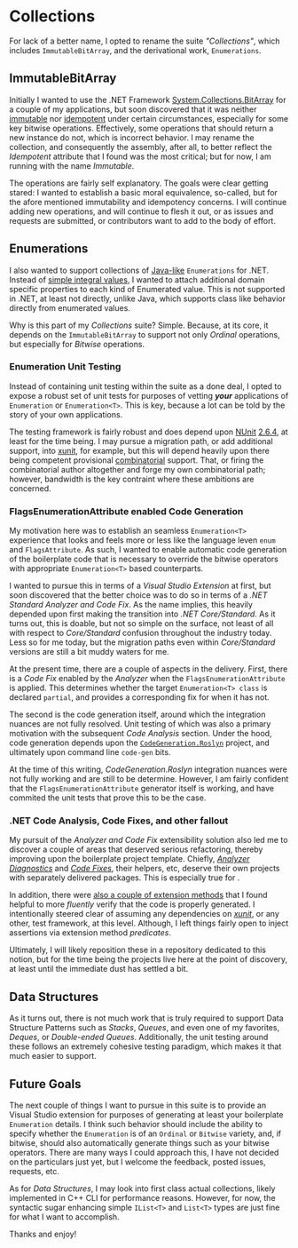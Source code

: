 # Collections

For lack of a better name, I opted to rename the suite *"Collections"*, which includes ``ImmutableBitArray``, and the derivational work, ``Enumerations``.

## ImmutableBitArray

Initially I wanted to use the .NET Framework [System.Collections.BitArray](http://msdn.microsoft.com/en-us/library/system.collections.bitarray.aspx) for a couple of my applications, but soon discovered that it was neither [immutable](http://en.wikipedia.org/wiki/Immutable_object) nor [idempotent](http://en.wikipedia.org/wiki/Idempotence) under certain circumstances, especially for some key bitwise operations. Effectively, some operations that should return a new instance do not, which is incorrect behavior. I may rename the collection, and consequently the assembly, after all, to better reflect the *Idempotent* attribute that I found was the most critical; but for now, I am running with the name *Immutable*.

The operations are fairly self explanatory. The goals were clear getting stared: I wanted to establish a basic moral equivalence, so-called, but for the afore mentioned immutability and idempotency concerns. I will continue adding new operations, and will continue to flesh it out, or as issues and requests are submitted, or contributors want to add to the body of effort.

## Enumerations

I also wanted to support collections of [Java-like](http://docs.oracle.com/javase/7/docs/api/java/lang/Enum.html) ``Enumerations`` for .NET. Instead of [simple integral values](http://docs.microsoft.com/en-us/dotnet/csharp/language-reference/keywords/enum), I wanted to attach additional domain specific properties to each kind of Enumerated value. This is not supported in .NET, at least not directly, unlike Java, which supports class like behavior directly from enumerated values.

Why is this part of my *Collections* suite? Simple. Because, at its core, it depends on the ``ImmutableBitArray`` to support not only *Ordinal* operations, but especially for *Bitwise* operations.

### Enumeration Unit Testing

Instead of containing unit testing within the suite as a done deal, I opted to expose a robust set of unit tests for purposes of vetting ***your*** applications of ``Enumeration`` or ``Enumeration<T>``. This is key, because a lot can be told by the story of your own applications.

The testing framework is fairly robust and does depend upon [NUnit](http://nunit.org/) [2.6.4](http://www.nuget.org/packages/NUnit/2.6.4), at least for the time being. I may pursue a migration path, or add additional support, into [xunit](http://xunit.github.io/), for example, but this will depend heavily upon there being competent provisional [combinatorial](http://github.com/AArnott/Xunit.Combinatorial/) support. That, or firing the combinatorial author altogether and forge my own combinatorial path; however, bandwidth is the key contraint where these ambitions are concerned.

### FlagsEnumerationAttribute enabled Code Generation

My motivation here was to establish an seamless ``Enumeration<T>`` experience that looks and feels more or less like the language leven ``enum`` and ``FlagsAttribute``. As such, I wanted to enable automatic code generation of the boilerplate code that is necessary to override the bitwise operators with appropriate ``Enumeration<T>`` based counterparts.

I wanted to pursue this in terms of a *Visual Studio Extension* at first, but soon discovered that the better choice was to do so in terms of a *.NET Standard Analyzer and Code Fix*. As the name implies, this heavily depended upon first making the transition into *.NET Core/Standard*. As it turns out, this is doable, but not so simple on the surface, not least of all with respect to *Core/Standard* confusion throughout the industry today. Less so for me today, but the migration paths even within *Core/Standard* versions are still a bit muddy waters for me.

At the present time, there are a couple of aspects in the delivery. First, there is a *Code Fix* enabled by the *Analyzer* when the ``FlagsEnumerationAttribute`` is applied. This determines whether the target ``Enumeration<T> class`` is declared ``partial``, and provides a corresponding fix for when it has not.

The second is the code generation itself, around which the integration nuances are not fully resolved. Unit testing of which was also a primary motivation with the subsequent *Code Analysis* section. Under the hood, code generation depends upon the [``CodeGeneration.Roslyn``](/AArnott/CodeGeneration.Roslyn) project, and ultimately upon command line ``code-gen`` bits.

At the time of this writing, *CodeGeneration.Roslyn* integration nuances were not fully working and are still to be determine. However, I am fairly confident that the ``FlagsEnumerationAttribute`` generator itself is working, and have commited the unit tests that prove this to be the case.

### .NET Code Analysis, Code Fixes, and other fallout

My pursuit of the *Analyzer and Code Fix* extensibility solution also led me to discover a couple of areas that deserved serious refactoring, thereby improving upon the boilerplate project template. Chiefly, [*Analyzer Diagnostics*](/mwpowellhtx/Kingdom.Collections/tree/master/src/Kingdom.CodeAnalysis.Verifiers.Diagnostics) and [*Code Fixes*](/mwpowellhtx/Kingdom.Collections/tree/master/src/Kingdom.CodeAnalysis.Verifiers.CodeFixes), their helpers, etc, deserve their own projects with separately delivered packages. This is especially true for .

In addition, there were [also a couple of extension methods](/mwpowellhtx/Kingdom.Collections/tree/master/src/Kingdom.CodeAnalysis.Verification) that I found helpful to more *fluently* verify that the code is properly generated. I intentionally steered clear of assuming any dependencies on [*xunit*](/xunit/xunit), or any other, test framework, at this level. Although, I left things fairly open to inject assertions via extension method *predicates*.

Ultimately, I will likely reposition these in a repository dedicated to this notion, but for the time being the projects live here at the point of discovery, at least until the immediate dust has settled a bit.

## Data Structures

As it turns out, there is not much work that is truly required to support Data Structure Patterns such as *Stacks*, *Queues*, and even one of my favorites, *Deques*, or *Double-ended Queues*. Additionally, the unit testing around these follows an extremely cohesive testing paradigm, which makes it that much easier to support.

## Future Goals

The next couple of things I want to pursue in this suite is to provide an Visual Studio extension for purposes of generating at least your boilerplate ``Enumeration`` details. I think such behavior should include the ability to specify whether the ``Enumeration`` is of an ``Ordinal`` or ``Bitwise`` variety, and, if bitwise, should also automatically generate things such as your bitwise operators. There are many ways I could approach this, I have not decided on the particulars just yet, but I welcome the feedback, posted issues, requests, etc.

As for *Data Structures*, I may look into first class actual collections, likely implemented in C++ CLI for performance reasons. However, for now, the syntactic sugar enhancing simple ``IList<T>`` and ``List<T>`` types are just fine for what I want to accomplish.

Thanks and enjoy!

